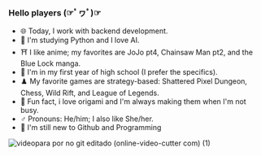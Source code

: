 ### Hello players (☞ﾟヮﾟ)☞


- 🌐 Today, I work with backend development.
- 👾 I'm studying Python and I love AI.
- ⛩️ I like anime; my favorites are JoJo pt4, Chainsaw Man pt2, and the Blue Lock manga.
- 📝 I'm in my first year of high school (I prefer the specifics).
- ♟️ My favorite games are strategy-based: Shattered Pixel Dungeon, Chess, Wild Rift, and League of Legends.
- 📄 Fun fact, i love origami and I'm always making them when I'm not busy.
- ♂️  Pronouns: He/him; I also like She/her.
- 🔰 I'm still new to Github and Programming

![videopara por no git editado (online-video-cutter com) (1)](https://github.com/user-attachments/assets/44607382-cebc-4f04-b6aa-16245ea8d7ed)
